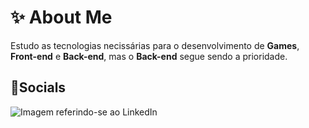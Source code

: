 <h1>&#x2728; About Me</h1>
<p>Estudo as tecnologias necissárias para o desenvolvimento de <strong>Games</strong>, <strong>Front-end</strong> e <strong>Back-end</strong>, mas o <strong>Back-end</strong> segue sendo a prioridade.</p>
<h2>&#x1F4F1;Socials</h2>
<a><img src="" alt="Imagem referindo-se ao LinkedIn"></a>
<h1></h1>
